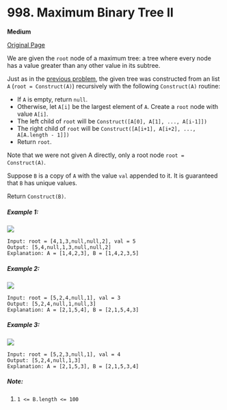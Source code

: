 # 998. Maximum Binary Tree II

**Medium**

[Original Page](https://leetcode.com/problems/maximum-binary-tree-ii/)

We are given the `root` node of a maximum tree: a tree where every node has a value greater than any other value in its subtree.

Just as in the [previous problem](https://leetcode.com/problems/maximum-binary-tree/), the given tree was constructed from an list `A` (`root = Construct(A)`) recursively with the following `Construct(A)` routine:

- If `A` is empty, return `null`.
- Otherwise, let `A[i]` be the largest element of `A`.  Create a `root` node with value `A[i]`.
- The left child of `root` will be `Construct([A[0], A[1], ..., A[i-1]])`
- The right child of `root` will be `Construct([A[i+1], A[i+2], ..., A[A.length - 1]])`
- Return `root`.

Note that we were not given A directly, only a root node `root = Construct(A)`.

Suppose `B` is a copy of `A` with the value `val` appended to it.  It is guaranteed that `B` has unique values.

Return `Construct(B)`.

##### Example 1:
![](https://assets.leetcode.com/uploads/2019/02/21/maximum-binary-tree-1-2.png)
```
Input: root = [4,1,3,null,null,2], val = 5
Output: [5,4,null,1,3,null,null,2]
Explanation: A = [1,4,2,3], B = [1,4,2,3,5]
```

##### Example 2:
![](https://assets.leetcode.com/uploads/2019/02/21/maximum-binary-tree-2-2.png)
```
Input: root = [5,2,4,null,1], val = 3
Output: [5,2,4,null,1,null,3]
Explanation: A = [2,1,5,4], B = [2,1,5,4,3]
```

##### Example 3:
![](https://assets.leetcode.com/uploads/2019/02/21/maximum-binary-tree-3-2.png)
```
Input: root = [5,2,3,null,1], val = 4
Output: [5,2,4,null,1,3]
Explanation: A = [2,1,5,3], B = [2,1,5,3,4]
```

##### Note:
1. `1 <= B.length <= 100`
